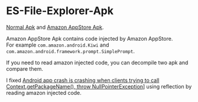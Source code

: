 # ES-File-Explorer-Apk
[Normal Apk](http://www.estrongs.com/?lang=en#/) and [Amazon AppStore Apk](https://www.amazon.com/dp/B008K6HN8I/ref=mas_ya_dp).

Amazon AppStore Apk contains code injected by Amazon AppStore.     
For example `com.amazon.android.Kiwi` and `com.amazon.android.framework.prompt.SimplePrompt`.

If you need to read amazon injected code, you can decompile two apk and compare them.

I fixed [Android app crash is crashing when clients trying to call Context.getPackageName(), throw NullPointerException](https://forums.developer.amazon.com/questions/222774/android-app-crash-is-crashing-when-clients-trying-1.html)] using reflection by reading amazon injected code.
